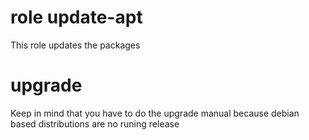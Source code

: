 # role update-apt
This role updates the packages

# upgrade
Keep in mind that you have to do the upgrade manual because debian based distributions are no runing release
